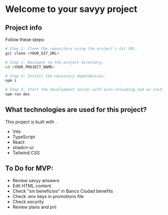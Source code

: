 # Welcome to your savyy project

## Project info
Follow these steps:

```sh
# Step 1: Clone the repository using the project's Git URL.
git clone <YOUR_GIT_URL>

# Step 2: Navigate to the project directory.
cd <YOUR_PROJECT_NAME>

# Step 3: Install the necessary dependencies.
npm i

# Step 4: Start the development server with auto-reloading and an instant preview.
npm run dev
```

## What technologies are used for this project?
This project is built with .

- Vite
- TypeScript
- React
- shadcn-ui
- Tailwind CSS

## To Do for MVP:
- Review savyy answers
- Edit HTML content
- Check "sin beneficios" in Banco Ciudad benefits
- Check .env keys in promotions file
- Check security
- Review plans and pnl